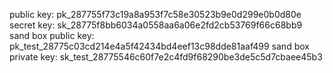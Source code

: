 public key: pk_287755f73c19a8a953f7c58e30523b9e0d299e0b0d80e
secret key: sk_28775f8bb6034a0558aa6a06e2fd2cb53769f66c68bb9
sand box public key: pk_test_28775c03cd214e4a5f42434bd4eef13c98dde81aaf499
sand box private key: sk_test_28775546c60f7e2c4fd9f68290be3de5c5d7cbaee45b3
